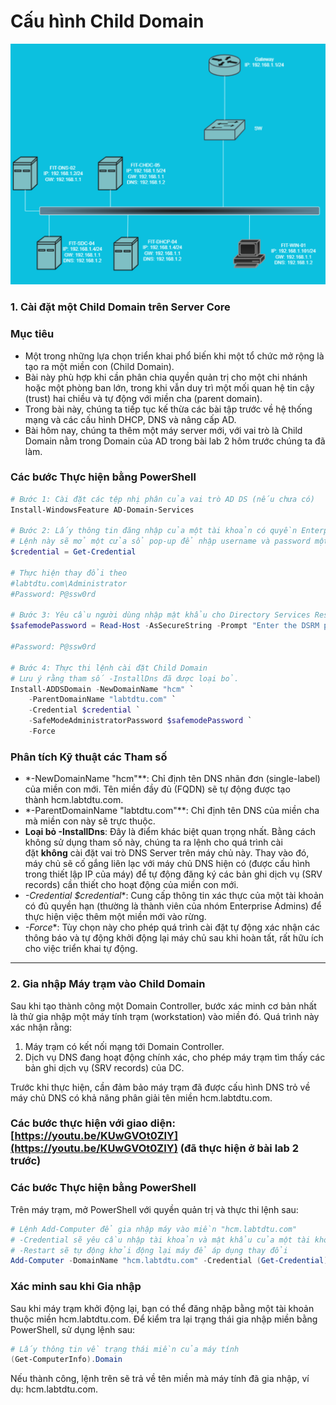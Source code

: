 # Cấu hình Child Domain

![Thiết kế chưa có tên.png](images/Thit_k_cha_c_tn.png)

### **1. Cài đặt một Child Domain trên Server Core**

### **Mục tiêu**

- Một trong những lựa chọn triển khai phổ biến khi một tổ chức mở rộng là tạo ra một miền con (Child Domain).
- Bài này phù hợp khi cần phân chia quyền quản trị cho một chi nhánh hoặc một phòng ban lớn, trong khi vẫn duy trì một mối quan hệ tin cậy (trust) hai chiều và tự động với miền cha (parent domain).
- Trong bài này, chúng ta tiếp tục kế thừa các bài tập trước về hệ thống mạng và các cấu hình DHCP, DNS và nâng cấp AD.
- Bài hôm nay, chúng ta thêm một máy server mới, với vai trò là Child Domain nằm trong Domain của AD trong bài lab 2 hôm trước chúng ta đã làm.

### **Các bước Thực hiện bằng PowerShell**

```powershell
# Bước 1: Cài đặt các tệp nhị phân của vai trò AD DS (nếu chưa có)
Install-WindowsFeature AD-Domain-Services

# Bước 2: Lấy thông tin đăng nhập của một tài khoản có quyền Enterprise Admin
# Lệnh này sẽ mở một cửa sổ pop-up để nhập username và password một cách an toàn.
$credential = Get-Credential

# Thực hiện thay đổi theo 
#labtdtu.com\Administrator
#Password: P@ssw0rd

# Bước 3: Yêu cầu người dùng nhập mật khẩu cho Directory Services Restore Mode (DSRM)
$safemodePassword = Read-Host -AsSecureString -Prompt "Enter the DSRM password"

#Password: P@ssw0rd

# Bước 4: Thực thi lệnh cài đặt Child Domain
# Lưu ý rằng tham số -InstallDns đã được loại bỏ.
Install-ADDSDomain -NewDomainName "hcm" `
    -ParentDomainName "labtdtu.com" `
    -Credential $credential `
    -SafeModeAdministratorPassword $safemodePassword `
    -Force
```

### **Phân tích Kỹ thuật các Tham số**

- *-NewDomainName "hcm"**: Chỉ định tên DNS nhãn đơn (single-label) của miền con mới. Tên miền đầy đủ (FQDN) sẽ tự động được tạo thành hcm.labtdtu.com.
- *-ParentDomainName "labtdtu.com"**: Chỉ định tên DNS của miền cha mà miền con này sẽ trực thuộc.
- **Loại bỏ -InstallDns**: Đây là điểm khác biệt quan trọng nhất. Bằng cách không sử dụng tham số này, chúng ta ra lệnh cho quá trình cài đặt **không** cài đặt vai trò DNS Server trên máy chủ này. Thay vào đó, máy chủ sẽ cố gắng liên lạc với máy chủ DNS hiện có (được cấu hình trong thiết lập IP của máy) để tự động đăng ký các bản ghi dịch vụ (SRV records) cần thiết cho hoạt động của miền con mới.
- *-Credential $credential**: Cung cấp thông tin xác thực của một tài khoản có đủ quyền hạn (thường là thành viên của nhóm Enterprise Admins) để thực hiện việc thêm một miền mới vào rừng.
- *-Force**: Tùy chọn này cho phép quá trình cài đặt tự động xác nhận các thông báo và tự động khởi động lại máy chủ sau khi hoàn tất, rất hữu ích cho việc triển khai tự động.

---

### **2. Gia nhập Máy trạm vào Child Domain**

Sau khi tạo thành công một Domain Controller, bước xác minh cơ bản nhất là thử gia nhập một máy tính trạm (workstation) vào miền đó. Quá trình này xác nhận rằng:

1. Máy trạm có kết nối mạng tới Domain Controller.
2. Dịch vụ DNS đang hoạt động chính xác, cho phép máy trạm tìm thấy các bản ghi dịch vụ (SRV records) của DC.

Trước khi thực hiện, cần đảm bảo máy trạm đã được cấu hình DNS trỏ về máy chủ DNS có khả năng phân giải tên miền hcm.labtdtu.com.

### Các bước thực hiện với giao diện: [https://youtu.be/KUwGVOt0ZIY](https://youtu.be/KUwGVOt0ZIY) (đã thực hiện ở bài lab 2 trước)

### **Các bước Thực hiện bằng PowerShell**

Trên máy trạm, mở PowerShell với quyền quản trị và thực thi lệnh sau:

```powershell
# Lệnh Add-Computer để gia nhập máy vào miền "hcm.labtdtu.com"
# -Credential sẽ yêu cầu nhập tài khoản và mật khẩu của một tài khoản Domain Admin
# -Restart sẽ tự động khởi động lại máy để áp dụng thay đổi
Add-Computer -DomainName "hcm.labtdtu.com" -Credential (Get-Credential) -Restart
```

### **Xác minh sau khi Gia nhập**

Sau khi máy trạm khởi động lại, bạn có thể đăng nhập bằng một tài khoản thuộc miền hcm.labtdtu.com. Để kiểm tra lại trạng thái gia nhập miền bằng PowerShell, sử dụng lệnh sau:

```powershell
# Lấy thông tin về trạng thái miền của máy tính
(Get-ComputerInfo).Domain
```

Nếu thành công, lệnh trên sẽ trả về tên miền mà máy tính đã gia nhập, ví dụ: hcm.labtdtu.com.